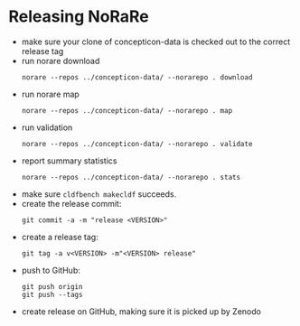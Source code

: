 # Releasing NoRaRe

- make sure your clone of concepticon-data is checked out to the correct release tag
- run norare download
  ```shell
  norare --repos ../concepticon-data/ --norarepo . download
  ```
- run norare map
  ```shell
  norare --repos ../concepticon-data/ --norarepo . map
  ```
- run validation
  ```shell
  norare --repos ../concepticon-data/ --norarepo . validate
  ```
- report summary statistics
  ```shell
  norare --repos ../concepticon-data/ --norarepo . stats
  ```
- make sure `cldfbench makecldf` succeeds.
- create the release commit:
  ```shell
  git commit -a -m "release <VERSION>"
  ```
- create a release tag:
  ```shell
  git tag -a v<VERSION> -m"<VERSION> release"
  ```
- push to GitHub:
  ```shell
  git push origin
  git push --tags
  ```
- create release on GitHub, making sure it is picked up by Zenodo
